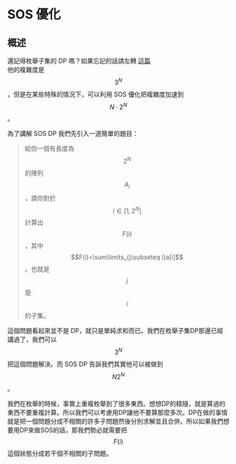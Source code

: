 # SOS 優化

## 概述

還記得枚舉子集的 DP 嗎？如果忘記的話請左轉 [這篇](https://app.gitbook.com/@oosheepyerd79135/s/test/simple-note/dynamic-programming/dp-time/zhuang-ya-dp#mei-ju-zi-ji-de-zhuang-ya-dp)  
他的複雜度是 $$3^N$$，但是在某些特殊的情況下，可以利用 SOS 優化把複雜度加速到 $$N\cdot 2^N$$。

為了講解 SOS DP 我們先引入一道簡單的題目：

> 給你一個有長度為$$2^N$$的陣列$$A_i$$，請你對於$$i\in [1,2^N]$$計算出$$F(i)$$，其中$$F(i)=\sum\limits_{j\subseteq i}a[i]$$。也就是$$j$$是$$i$$的子集。

這個問題看起來並不是 DP，就只是單純求和而已。我們在枚舉子集DP那邊已經講過了，我們可以$$3^N$$把這個問題解決。而 SOS DP 告訴我們其實他可以被做到$$N2^N$$。

我們在枚舉的時候，事實上重複枚舉到了很多東西。想想DP的精隨，就是算過的東西不要重複計算。所以我們可以考慮用DP讓他不要算那麼多次。DP在做的事情就是把一個問題分成不相關的許多子問題然後分別求解並且合併。所以如果我們想要用DP來做SOS的話，那我們勢必就需要把$$F(i)$$這個狀態分成若干個不相關的子問題。

